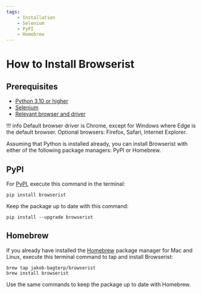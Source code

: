 ```yaml
---
tags:
    - Installation
    - Selenium
    - PyPI
    - Homebrew
---
```


# How to Install Browserist
## Prerequisites
* [Python 3.10 or higher](https://www.python.org)
* [Selenium](https://www.selenium.dev)
* [Relevant browser and driver](browser-drivers.md)

!!! info
    Default browser driver is Chrome, except for Windows where Edge is the default browser. Optional browsers: Firefox, Safari, Internet Explorer.

Assuming that Python is installed already, you can install Browserist with either of the following package managers: PyPI or Homebrew.

## PyPI
For [PyPI](https://pypi.org/project/browserist/), execute this command in the terminal:

```shell title=""
pip install browserist
```

Keep the package up to date with this command:

```shell title=""
pip install --upgrade browserist
```

## Homebrew
If you already have installed the [Homebrew](https://brew.sh) package manager for Mac and Linux, execute this terminal command to tap and install Browserist:

```shell title=""
brew tap jakob-bagterp/browserist
brew install browserist
```

Use the same commands to keep the package up to date with Homebrew.
